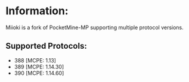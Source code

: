 # Information:
Miioki is a fork of PocketMine-MP supporting multiple protocol versions.
## Supported Protocols:

* 388 [MCPE: 1.13]
* 389 [MCPE: 1.14.30]
* 390 [MCPE: 1.14.60]
